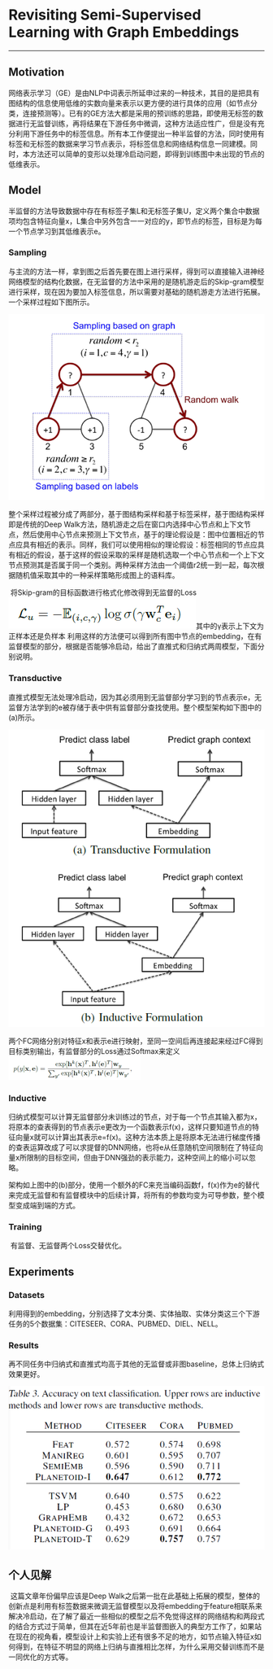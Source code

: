 # Revisiting Semi-Supervised Learning with Graph Embeddings

------

## Motivation

​	网络表示学习（GE）是由NLP中词表示所延申过来的一种技术，其目的是把具有图结构的信息使用低维的实数向量来表示以更方便的进行具体的应用（如节点分类，连接预测等）。已有的GE方法大都是采用的预训练的思路，即使用无标签的数据进行无监督训练，再将结果在下游任务中微调，这种方法适应性广，但是没有充分利用下游任务中的标签信息。所有本工作便提出一种半监督的方法，同时使用有标签和无标签的数据来学习节点表示，将标签信息和网络结构信息一同建模。同时，本方法还可以简单的变形以处理冷启动问题，即得到训练图中未出现的节点的低维表示。

## Model

​	半监督的方法导致数据中存在有标签子集L和无标签子集U，定义两个集合中数据项均包含特征向量x，L集合中另外包含一一对应的y，即节点的标签，目标是为每一个节点学习到其低维表示e。

### Sampling

​	与主流的方法一样，拿到图之后首先要在图上进行采样，得到可以直接输入进神经网络模型的结构化数据，在无监督的方法中采用的是随机游走后的Skip-gram模型进行采样，现在因为要加入标签信息，所以需要对基础的随机游走方法进行拓展。一个采样过程如下图所示。

![image-20191230113908455](https://github.com/linzihan-backforward/PaperNotes/blob/master/ICML/%5BICML2016%5D%20Revisiting%20Semi-Supervised%20Learning%20with%20Graph%20Embeddings/image-20191230113908455.png?raw=true)

​	整个采样过程被分成了两部分，基于图结构采样和基于标签采样，基于图结构采样即是传统的Deep Walk方法，随机游走之后在窗口内选择中心节点和上下文节点，然后使用中心节点来预测上下文节点，基于的理论假设是：图中位置相近的节点应具有相近的表示。同样，我们可以使用相似的理论假设：标签相同的节点应具有相近的假设，基于这样的假设采取的采样是随机选取一个中心节点和一个上下文节点预测其是否属于同一个类别。两种采样方法由一个阈值r2统一到一起，每次根据随机值采取其中的一种采样策略形成图上的语料库。

​	将Skip-gram的目标函数进行格式化修改得到无监督的Loss![image-20191230115039034](https://github.com/linzihan-backforward/PaperNotes/blob/master/ICML/%5BICML2016%5D%20Revisiting%20Semi-Supervised%20Learning%20with%20Graph%20Embeddings/image-20191230115039034.png?raw=true)其中的γ表示上下文为正样本还是负样本
​	利用这样的方法便可以得到所有图中节点的embedding，在有监督模型的部分，根据是否能够冷启动，给出了直推式和归纳式两周模型，下面分别说明。

### Transductive

​	直推式模型无法处理冷启动，因为其必须用到无监督部分学习到的节点表示e，无监督方法学到的e被存储于表中供有监督部分查找使用。整个模型架构如下图中的(a)所示。

![image-20191230141138554](https://github.com/linzihan-backforward/PaperNotes/blob/master/ICML/%5BICML2016%5D%20Revisiting%20Semi-Supervised%20Learning%20with%20Graph%20Embeddings/image-20191230141138554.png?raw=true)

​		两个FC网络分别对特征x和表示e进行映射，至同一空间后再连接起来经过FC得到目标类别输出，有监督部分的Loss通过Softmax来定义<img src="https://github.com/linzihan-backforward/PaperNotes/blob/master/ICML/%5BICML2016%5D%20Revisiting%20Semi-Supervised%20Learning%20with%20Graph%20Embeddings/image-20191230141441080.png?raw=true" alt="image-20191230141441080" style="zoom:50%;" />

### Inductive

​	归纳式模型可以计算无监督部分未训练过的节点，对于每一个节点其输入都为x，将原本的查表得到的节点表示e更改为一个函数表示f(x)，这样只要知道节点的特征向量x就可以计算出其表示e=f(x)。这种方法本质上是将原本无法进行梯度传播的查表运算改成了可以求提督的DNN网络，也将e从任意随机空间限制在了特征向量x所限制的目标空间，但由于DNN强劲的表示能力，这种空间上的缩小可以忽略。

​	架构如上图中的(b)部分，使用一个额外的FC来充当编码函数f，f(x)作为e的替代来完成无监督和有监督模块中的后续计算，将所有的参数均变为可导参数，整个模型变成端到端的方式。

### Training

​	有监督、无监督两个Loss交替优化。

## Experiments

### Datasets

​	利用得到的embedding，分别选择了文本分类、实体抽取、实体分类这三个下游任务的5个数据集：CITESEER、CORA、PUBMED、DIEL、NELL。

### Results	

​	再不同任务中归纳式和直推式均高于其他的无监督或非图baseline，总体上归纳式效果更好。

![image-20191230143244934](https://github.com/linzihan-backforward/PaperNotes/blob/master/ICML/%5BICML2016%5D%20Revisiting%20Semi-Supervised%20Learning%20with%20Graph%20Embeddings/image-20191230143244934.png?raw=true)

## 个人见解

​		这篇文章年份偏早应该是Deep Walk之后第一批在此基础上拓展的模型，整体的创新点是利用有标签数据来微调无监督模型以及将embedding于feature相联系来解决冷启动，在了解了最近一些相似的模型之后不免觉得这样的网络结构和两段式的结合方式过于简单，但其在近5年前也是半监督图嵌入的典型方工作了，如果站在现在的视角看，模型设计上和实验上还有很多不足的地方，如节点输入特征x如何得到，在特征不明显的网络上归纳与直推相比怎样，为什么采用交替训练而不是一同优化的方式等。